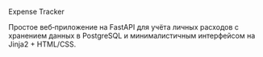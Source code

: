 Expense Tracker

Простое веб‑приложение на FastAPI для учёта личных расходов с хранением данных в PostgreSQL и минималистичным интерфейсом на Jinja2 + HTML/CSS.
